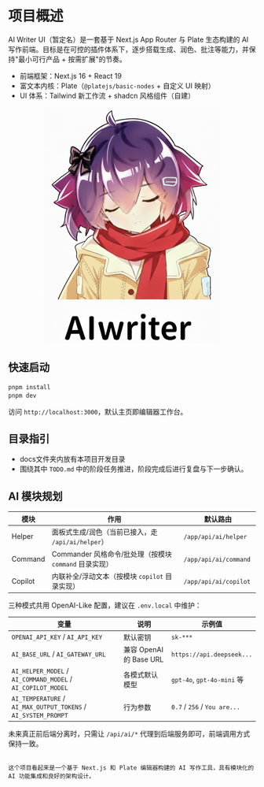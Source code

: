 ﻿
# 项目概述

AI Writer UI（暂定名）是一套基于 Next.js App Router 与 Plate 生态构建的 AI 写作前端。目标是在可控的插件体系下，逐步搭载生成、润色、批注等能力，并保持"最小可行产品 + 按需扩展"的节奏。

- 前端框架：Next.js 16 + React 19
- 富文本内核：Plate（`@platejs/basic-nodes` + 自定义 UI 映射）
- UI 体系：Tailwind 新工作流 + shadcn 风格组件（自建）

<div align=center> <img src="./docs/AIWRITER.PNG" width="360" height="480"></div>

## 快速启动

```bash
pnpm install
pnpm dev
```

访问 `http://localhost:3000`，默认主页即编辑器工作台。

## 目录指引

- docs文件夹内放有本项目开发目录
- 围绕其中 `TODO.md` 中的阶段任务推进，阶段完成后进行复盘与下一步确认。

## AI 模块规划

| 模块    | 作用                                                     | 默认路由                  |
| ------- | -------------------------------------------------------- | ------------------------- |
| Helper  | 面板式生成/润色（当前已接入，走 `/api/ai/helper`）     | `/app/api/ai/helper`    |
| Command | Commander 风格命令/批处理（按模块 `command` 目录实现） | `/app/api/ai/command`  |
| Copilot | 内联补全/浮动文本（按模块 `copilot` 目录实现）         | `/app/api/ai/copilot`  |

三种模式共用 OpenAI-Like 配置，建议在 `.env.local` 中维护：

| 变量                                                                 | 说明                    | 示例值                             |
| -------------------------------------------------------------------- | ----------------------- | ---------------------------------- |
| `OPENAI_API_KEY` / `AI_API_KEY`                                  | 默认密钥                | `sk-***`                         |
| `AI_BASE_URL` / `AI_GATEWAY_URL`                                 | 兼容 OpenAI 的 Base URL | `https://api.deepseek...`        |
| `AI_HELPER_MODEL` / `AI_COMMAND_MODEL` / `AI_COPILOT_MODEL`    | 各模式默认模型          | `gpt-4o`, `gpt-4o-mini` 等     |
| `AI_TEMPERATURE` / `AI_MAX_OUTPUT_TOKENS` / `AI_SYSTEM_PROMPT` | 行为参数                | `0.7` / `256` / `You are...` |

未来真正前后端分离时，只需让 `/api/ai/*` 代理到后端服务即可，前端调用方式保持一致。

```

这个项目看起来是一个基于 Next.js 和 Plate 编辑器构建的 AI 写作工具，具有模块化的 AI 功能集成和良好的架构设计。
```
